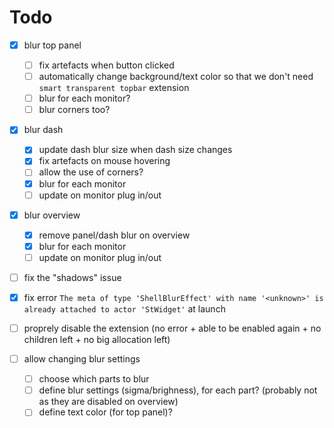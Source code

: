 # Todo

- [x] blur top panel
  - [ ] fix artefacts when button clicked
  - [ ] automatically change background/text color so that we don't need `smart transparent topbar` extension
  - [ ] blur for each monitor?
  - [ ] blur corners too?

- [x] blur dash
  - [x] update dash blur size when dash size changes
  - [x] fix artefacts on mouse hovering
  - [ ] allow the use of corners?
  - [x] blur for each monitor
  - [ ] update on monitor plug in/out

- [x] blur overview
  - [x] remove panel/dash blur on overview
  - [x] blur for each monitor
  - [ ] update on monitor plug in/out

- [ ] fix the "shadows" issue
- [x] fix error `The meta of type 'ShellBlurEffect' with name '<unknown>' is already attached to actor 'StWidget'` at launch
- [ ] proprely disable the extension (no error + able to be enabled again + no children left + no big allocation left)

- [ ] allow changing blur settings
  - [ ] choose which parts to blur
  - [ ] define blur settings (sigma/brighness), for each part? (probably not as they are disabled on overview)
  - [ ] define text color (for top panel)?
